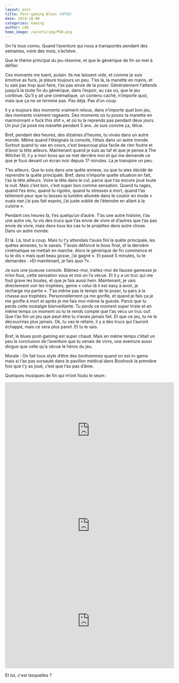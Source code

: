 ```yaml
---
layout: post
title: Post-gaming Blues (#PGB)
date: 2019-10-08
categories: Gaming
author: LNA
home_image: /assets/img/PGB.png
---
```

On l’a tous connu. Quand l’aventure qui nous a transportés pendant des semaines, voire des mois, s’achève.

Que le thème principal du jeu résonne, et que le générique de fin se met à défiler. 

Ces moments me tuent, putain. Ils me laissent vide, et comme je suis émotive as fuck, je pleure toujours un peu. T’es là, la manette en mains, et tu sais pas trop quoi faire, t’as pas envie de la poser. Généralement t’attends jusqu’à la toute fin du générique, dans l’espoir, au cas où, que le jeu continue. Qu’il y ait une cinématique, un contenu caché, n’importe quoi, mais que ça ne se termine pas. Pas déjà. Pas d’un coup. 

Il y a toujours des moments vraiment relous, dans n’importe quel bon jeu, des moments vraiment rageants. Des moments où tu poses ta manette en marmonnant « fuck this shit », et où tu la reprends pas pendant deux jours. Un jour j’ai posé ma manette pendant 5 ans. Je suis comme ça, têtue. 

Bref, pendant des heures, des dizaines d’heures, tu vivais dans un autre monde. Même quand t’éteignais la console, t’étais dans un autre monde. Surtout quand tu vas en cours, c’est beaucoup plus facile de rien foutre et d’avoir la tête ailleurs. Maintenant quand je suis au taf et que je pense à The Witcher III, il y a mon boss qui se met derrière moi et qui me demande ce que je fous devant un écran noir depuis 17 minutes. Là je transpire un peu. 

T’es ailleurs. Que tu sois dans une quête annexe, ou que tu aies décidé de reprendre la quête principale. Bref, dans n’importe quelle situation en fait, t’as la tête ailleurs. Voire la tête dans le cul, parce que t’as encore joué toute la nuit. Mais c’est bon, c’est super bon comme sensation. Quand tu rages, quand t’es ému, quand tu rigoles, quand tu stresses à mort, quand t’as tellement peur que tu laisses la lumière allumée dans le couloir en mode « ouais nan j’ai pas fait exprès, j’ai juste oublié de l’éteindre en allant à la cuisine ». 

Pendant ces heures là, t’es quelqu’un d’autre. T’as une autre histoire, t’as une autre vie, tu vis des trucs que t’as envie de vivre et d’autres que t’as pas envie de vivre, mais dans tous les cas tu te projettes dans autre chose. Dans un autre monde. 

Et là. Là, tout à coup. Mais tu t’y attendais t’avais fini la quête principale, les quêtes annexes, tu le savais. T’avais défoncé le boss final, et la dernière cinématique se mettait en marche. Alors le générique de fin commence et tu te dis « mais quel beau gosse, j’ai gagné ». Et passé 5 minutes, tu te demandes : «Et maintenant, je fais quoi ?».

Je suis une joueuse console. Blâmez-moi, traitez-moi de fausse gameuse je m’en fous, cette sensation vous et moi on l’a vécue. Et il y a un truc qui me fout grave les boules, et que je fais aussi hein. Maintenant, je vais directement voir les trophées, genre « celui-là il est easy à avoir, je recharge ma partie ». T’as même pas le temps de te poser, tu pars à la chasse aux trophées. Personnellement ça me gonfle, et quand je fais ça je me gonfle à mort et après je me fais moi-même la gueule. Parce que tu perds cette nostalgie bienveillante. Tu perds ce moment super triste et en même temps ce moment où tu te rends compte que t’as vécu un truc ouf. Que t’as fini un jeu que peut-être tu n’avais jamais fait. Et que ce jeu, tu ne le découvriras plus jamais. Ok, tu vas le refaire, il y a des trucs qui t’auront échappé, mais ce sera plus pareil.  Et tu le sais.

Bref, le blues post-gaming est super chaud. Mais en même temps c’était un peu la conclusion de l’aventure que tu venais de vivre, une aventure aussi dingue que celle qu’a vécue le héros du jeu.

<p class="morale">Morale : On fait tous style d’être des bonhommes quand on est in-game mais si t’as pas sursauté dans le pavillon médical dans Bioshock la première fois que t’y as joué, c’est que t’as pas d’âme.</p> 

Quelques musiques de fin qui m’ont foutu le seum : 

<iframe width="560" height="315" src="https://www.youtube.com/embed/QrR0xdWgbPA" frameborder="0" allow="accelerometer; autoplay; encrypted-media; gyroscope; picture-in-picture" allowfullscreen></iframe>

<iframe width="560" height="315" src="https://www.youtube.com/embed/kbUM7eynaeY" frameborder="0" allow="accelerometer; autoplay; encrypted-media; gyroscope; picture-in-picture" allowfullscreen></iframe>

<iframe width="560" height="315" src="https://www.youtube.com/embed/B9RIHOnGGsg" frameborder="0" allow="accelerometer; autoplay; encrypted-media; gyroscope; picture-in-picture" allowfullscreen></iframe>

Et toi, c'est lesquelles ?